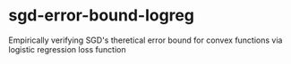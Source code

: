 # sgd-error-bound-logreg
Empirically verifying SGD's theretical error bound for convex functions via logistic regression loss function 

